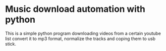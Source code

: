 # Music download automation with python
This is a simple python program downloading videos from a certain youtube list convert it to mp3 format, normalize the tracks and coping them to usb stick.